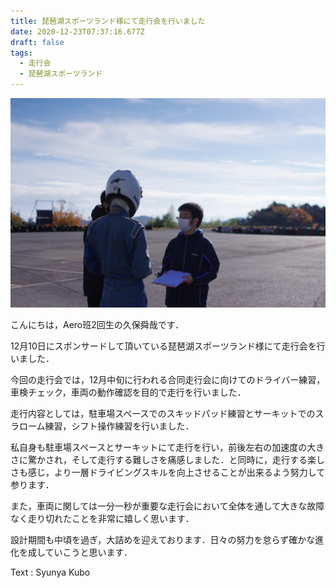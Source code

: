 ```yaml
---
title: 琵琶湖スポーツランド様にて走行会を行いました
date: 2020-12-23T07:37:16.677Z
draft: false
tags:
  - 走行会
  - 琵琶湖スポーツランド
---
```

![](1210琵琶湖.jpg)

こんにちは，Aero班2回生の久保舜哉です．

12月10日にスポンサードして頂いている琵琶湖スポーツランド様にて走行会を行いました．

今回の走行会では，12月中旬に行われる合同走行会に向けてのドライバー練習，車検チェック，車両の動作確認を目的で走行を行いました．

走行内容としては，駐車場スペースでのスキッドパッド練習とサーキットでのスラローム練習，シフト操作練習を行いました．

私自身も駐車場スペースとサーキットにて走行を行い，前後左右の加速度の大きさに驚かされ，そして走行する難しさを痛感しました．と同時に，走行する楽しさも感じ，より一層ドライビングスキルを向上させることが出来るよう努力して参ります．

また，車両に関しては一分一秒が重要な走行会において全体を通して大きな故障なく走り切れたことを非常に嬉しく思います．

設計期間も中頃を過ぎ，大詰めを迎えております．日々の努力を怠らず確かな進化を成していこうと思います．

Text : Syunya Kubo